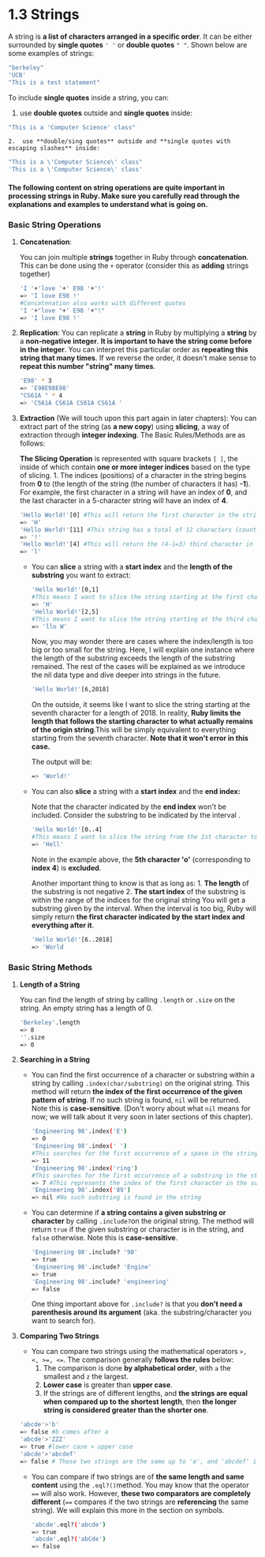 # 1.3 Strings

A string is **a list of characters arranged in a specific order**. It can be either surrounded by **single quotes** `' '` or **double quotes** `" "`. Shown below are some examples of strings:

```ruby
"berkeley"
'UCB'
"This is a test statement"
```

To include **single quotes** inside a string, you can:

1. use **double quotes** outside and **single quotes** inside:

```ruby
"This is a 'Computer Science' class"
```

    2.  use **double/sing quotes** outside and **single quotes with escaping slashes** inside:

```ruby
"This is a \'Computer Science\' class"
'This is a \'Computer Science\' class'
```

#### The following content on string operations are quite important in processing strings in Ruby. Make sure you carefully read through the explanations and examples to understand what is going on. <a id="the-following-content-on-string-operations-are-quite-important-in-processing-strings-in-ruby-make-sure-you-carefully-read-through-the-explanations-and-examples-to-understand-what-is-going-on"></a>

### Basic String Operations

1. **Concatenation**:

   You can join multiple **strings** together in Ruby through **concatenation**. This can be done using the `+` operator \(consider this as **adding** strings together\)

   ```bash
   'I '+'love '+' E98 '+'!'
   => 'I love E98 !'
   #Concatenation also works with different quotes
   'I '+"love "+' E98 '+"!"
   => 'I love E98 !'
   ```

2. **Replication**: You can replicate a **string** in Ruby by multiplying a **string** by a **non-negative integer**. **It is important to have the string come before in the integer**. You can interpret this particular order as **repeating this string that many times**. If we reverse the order, it doesn't make sense to **repeat this number "string" many times**.

   ```bash
   'E98' * 3
   => 'E98E98E98'
   "CS61A " * 4
   => 'CS61A CS61A CS61A CS61A '
   ```

3. **Extraction** \(We will touch upon this part again in later chapters\): You can extract part of the string \(as **a new copy**\) using **slicing**, a way of extraction through **integer indexing**. The Basic Rules/Methods are as follows:

   **The Slicing Operation** is represented with square brackets `[ ]`, the inside of which contain **one or more integer indices** based on the type of slicing. 1. The indices \(positions\) of a character in the string begins from **0** to \(the length of the string \(the number of characters it has\) **-1**\). For example, the first character in a string will have an index of **0**, and the last character in a 5-character string will have an index of **4**.

   ```bash
   'Hello World!'[0] #This will return the first character in the string
   => 'H'
   'Hello World!'[11] #This string has a total of 12 characters (counting the space); will return the last character in the string
   => '!'
   'Hello World!'[4] #This will return the (4-1=3) third character in the strings
   => 'l'
   ```

   * You can **slice** a string with a **start index** and the **length of the substring** you want to extract:

     ```bash
     'Hello World!'[0,1]
     #This means I want to slice the string starting at the first character for a length of 1
     => 'H'
     'Hello World!'[2,5]
     #This means I want to slice the string starting at the third character for a length of 5
     => 'llo W'
     ```

     Now, you may wonder there are cases where the index/length is too big or too small for the string. Here, I will explain one instance where the length of the substring exceeds the length of the substring remained. The rest of the cases will be explained as we introduce the nil data type and dive deeper into strings in the future.

     ```bash
     'Hello World!'[6,2018]
     ```

     On the outside, it seems like I want to slice the string starting at the seventh character for a length of 2018. In reality, **Ruby limits the length that follows the starting character to what actually remains of the origin string**.This will be simply equivalent to everything starting from the seventh character. **Note that it won't error in this case.**

     The output will be:

     ```bash
     => 'World!'
     ```

   * You can also **slice** a string with a **start index** and the **end index:**

     Note that the character indicated by the **end index** won't be included. Consider the substring to be indicated by the interval .

     ```bash
     'Hello World!'[0..4]
     #This means I want to slice the string from the 1st character to the 4th character.
     => 'Hell'
     ```

     Note in the example above, the **5th character 'o'** \(corresponding to **index 4**\) is **excluded**.

     Another important thing to know is that as long as: 1. **The length** of the substring is not negative 2. **The start index** of the substring is within the range of the indices for the original string You will get a substring given by the interval. When the interval is too big, Ruby will simply return **the first character indicated by the start index and everything after it**.

     ```bash
     'Hello World!'[6..2018]
     => 'World
     ```

### Basic String Methods

1. **Length of a String**

   You can find the length of string by calling `.length` or `.size` on the string. An empty string has a length of 0.

   ```bash
   'Berkeley'.length
   => 8
   ''.size
   => 0
   ```

2. **Searching in a String**
   * You can find the first occurrence of a character or substring within a string by calling `.index(char/substring)` on the original string. This method will return **the index of the first occurrence of the given pattern of string**. If no such string is found, `nil` will be returned. Note this is **case-sensitive**. \(Don't worry about what `nil` means for now; we will talk about it very soon in later sections of this chapter\).

     ```bash
     'Engineering 98'.index('E')
     => 0
     'Engineering 98'.index(' ')
     #This searches for the first occurrence of a space in the string
     => 11
     'Engineering 98'.index('ring')
     #This searches for the first occurrence of a substring in the string
     => 7 #This represents the index of the first character in the substring in the original string  
     'Engineering 98'.index('89')
     => nil #No such substring is found in the string
     ```

   * You can determine if **a string contains a given substring or character** by calling `.include?`on the original string. The method will return `true` if the given substring or character is in the string, and `false` otherwise. Note this is **case-sensitive**.

     ```bash
     'Engineering 98'.include? '98'
     => true
     'Engineering 98'.include? 'Engine'
     => true
     'Engineering 98'.include? 'engineering'
     => false
     ```

     One thing important above for `.include?` is that you **don't need a parenthesis around its argument** \(aka. the substring/character you want to search for\).
3. **Comparing Two Strings**

   * You can compare two strings using the mathematical operators `>, <, >=, <=`. The comparison generally **follows the rules** below:
     1. The comparison is done **by alphabetical order**, with `a` the smallest and `z` the largest.
     2. **Lower case** is greater than **upper case**.
     3. If the strings are of different lengths, and **the strings are equal when compared up to the shortest length**, then **the longer string is considered greater than the shorter one**.

   ```bash
   'abcde'>'b'
   => false #b comes after a
   'abcde'>'ZZZ'
   => true #lower case > upper case
   'abcde'>'abcdef'
   => false # These two strings are the same up to 'e', and 'abcdef' is longer than 'abcde'
   ```

   * You can compare if two strings are of **the same length and same content** using the `.eql?()`method. You may know that the operator `==` will also work. However, **these two comparators are completely different** \(`==` compares if the two strings are **referencing** the same string\). We will explain this more in the section on symbols.

     ```bash
     'abcde'.eql?('abcde')
     => true
     'abcde'.eql?('abCde')
     => false
     ```

